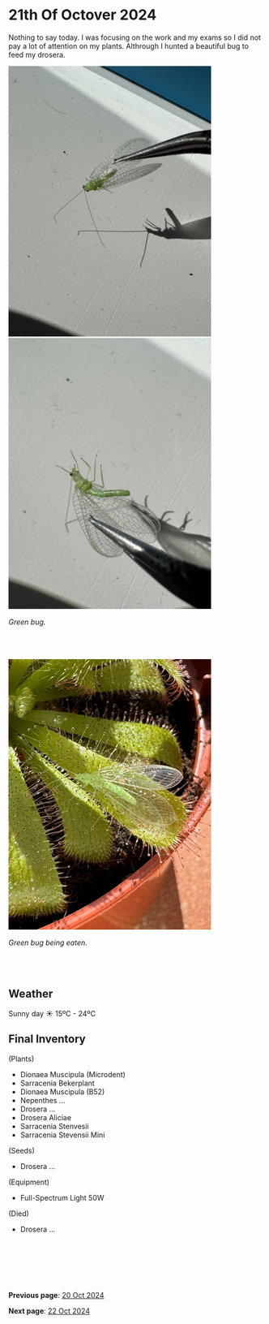 # 21th Of Octover 2024

Nothing to say today. I was focusing on the work and my exams so I did not pay a lot of attention on my plants. Althrough I hunted a beautiful bug to feed my drosera.

<img src="../../docs/resource/img/20241021/21102024_1.jpeg" alt="Green bug" width="400">
<img src="../../docs/resource/img/20241021/21102024_2.jpeg" alt="Green bug" width="400">

*Green bug.*
<br><br><br><br>

<img src="../../docs/resource/img/20241021/21102024_3.jpeg" alt="Green bug being eaten" width="400">

*Green bug being eaten.*
<br><br><br><br>

## Weather

Sunny day ☀️ 15ºC - 24ºC


## Final Inventory

(Plants)
- Dionaea Muscipula (Microdent)
- Sarracenia Bekerplant
- Dionaea Muscipula (B52)
- Nepenthes ...
- Drosera ...
- Drosera Aliciae
- Sarracenia Stenvesii
- Sarracenia Stevensii Mini

(Seeds)
- Drosera ...

(Equipment)
- Full-Spectrum Light 50W

(Died)
- Drosera ...

<br>
<br>
<br>
<br>
<br>

**Previous page**: <a href="./20_oct_2024">20 Oct 2024</a>

**Next page**: <a href="./22_oct_2024">22 Oct 2024</a>
<br>
<br>
<br>
<br>
<br>
<br>